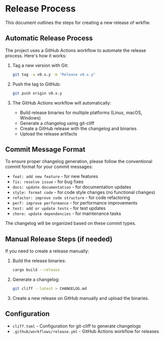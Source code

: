 # Release Process

This document outlines the steps for creating a new release of wrkflw.

## Automatic Release Process

The project uses a GitHub Actions workflow to automate the release process. Here's how it works:

1. Tag a new version with Git: 
   ```bash
   git tag -a v0.x.y -m "Release v0.x.y"
   ```

2. Push the tag to GitHub:
   ```bash
   git push origin v0.x.y
   ```

3. The GitHub Actions workflow will automatically:
   - Build release binaries for multiple platforms (Linux, macOS, Windows)
   - Generate a changelog using git-cliff
   - Create a GitHub release with the changelog and binaries
   - Upload the release artifacts

## Commit Message Format

To ensure proper changelog generation, please follow the conventional commit format for your commit messages:

- `feat: add new feature` - for new features
- `fix: resolve issue` - for bug fixes
- `docs: update documentation` - for documentation updates
- `style: format code` - for code style changes (no functional changes)
- `refactor: improve code structure` - for code refactoring
- `perf: improve performance` - for performance improvements
- `test: add or update tests` - for test updates
- `chore: update dependencies` - for maintenance tasks

The changelog will be organized based on these commit types.

## Manual Release Steps (if needed)

If you need to create a release manually:

1. Build the release binaries:
   ```bash
   cargo build --release
   ```

2. Generate a changelog:
   ```bash
   git cliff --latest > CHANGELOG.md
   ```

3. Create a new release on GitHub manually and upload the binaries.

## Configuration

- `cliff.toml` - Configuration for git-cliff to generate changelogs
- `.github/workflows/release.yml` - GitHub Actions workflow for releases 